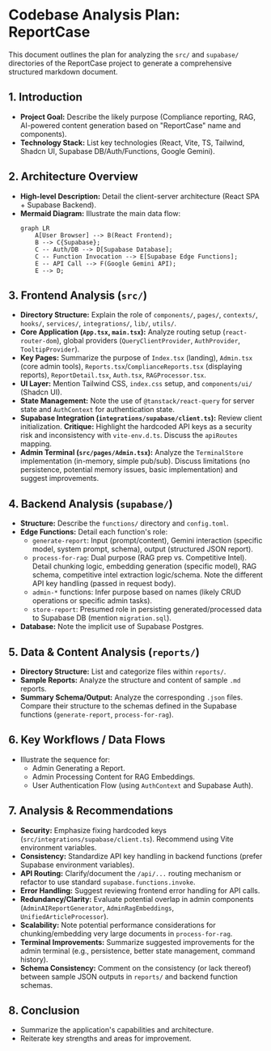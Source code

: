 # Codebase Analysis Plan: ReportCase

This document outlines the plan for analyzing the `src/` and `supabase/` directories of the ReportCase project to generate a comprehensive structured markdown document.

## 1. Introduction

*   **Project Goal:** Describe the likely purpose (Compliance reporting, RAG, AI-powered content generation based on "ReportCase" name and components).
*   **Technology Stack:** List key technologies (React, Vite, TS, Tailwind, Shadcn UI, Supabase DB/Auth/Functions, Google Gemini).

## 2. Architecture Overview

*   **High-level Description:** Detail the client-server architecture (React SPA + Supabase Backend).
*   **Mermaid Diagram:** Illustrate the main data flow:
    ```mermaid
    graph LR
        A[User Browser] --> B(React Frontend);
        B --> C{Supabase};
        C -- Auth/DB --> D[Supabase Database];
        C -- Function Invocation --> E[Supabase Edge Functions];
        E -- API Call --> F(Google Gemini API);
        E --> D;
    ```

## 3. Frontend Analysis (`src/`)

*   **Directory Structure:** Explain the role of `components/`, `pages/`, `contexts/`, `hooks/`, `services/`, `integrations/`, `lib/`, `utils/`.
*   **Core Application (`App.tsx`, `main.tsx`):** Analyze routing setup (`react-router-dom`), global providers (`QueryClientProvider`, `AuthProvider`, `TooltipProvider`).
*   **Key Pages:** Summarize the purpose of `Index.tsx` (landing), `Admin.tsx` (core admin tools), `Reports.tsx`/`ComplianceReports.tsx` (displaying reports), `ReportDetail.tsx`, `Auth.tsx`, `RAGProcessor.tsx`.
*   **UI Layer:** Mention Tailwind CSS, `index.css` setup, and `components/ui/` (Shadcn UI).
*   **State Management:** Note the use of `@tanstack/react-query` for server state and `AuthContext` for authentication state.
*   **Supabase Integration (`integrations/supabase/client.ts`):** Review client initialization. **Critique:** Highlight the hardcoded API keys as a security risk and inconsistency with `vite-env.d.ts`. Discuss the `apiRoutes` mapping.
*   **Admin Terminal (`src/pages/Admin.tsx`):** Analyze the `TerminalStore` implementation (in-memory, simple pub/sub). Discuss limitations (no persistence, potential memory issues, basic implementation) and suggest improvements.

## 4. Backend Analysis (`supabase/`)

*   **Structure:** Describe the `functions/` directory and `config.toml`.
*   **Edge Functions:** Detail each function's role:
    *   `generate-report`: Input (prompt/content), Gemini interaction (specific model, system prompt, schema), output (structured JSON report).
    *   `process-for-rag`: Dual purpose (RAG prep vs. Competitive Intel). Detail chunking logic, embedding generation (specific model), RAG schema, competitive intel extraction logic/schema. Note the different API key handling (passed in request body).
    *   `admin-*` functions: Infer purpose based on names (likely CRUD operations or specific admin tasks).
    *   `store-report`: Presumed role in persisting generated/processed data to Supabase DB (mention `migration.sql`).
*   **Database:** Note the implicit use of Supabase Postgres.

## 5. Data & Content Analysis (`reports/`)

*   **Directory Structure:** List and categorize files within `reports/`.
*   **Sample Reports:** Analyze the structure and content of sample `.md` reports.
*   **Summary Schema/Output:** Analyze the corresponding `.json` files. Compare their structure to the schemas defined in the Supabase functions (`generate-report`, `process-for-rag`).

## 6. Key Workflows / Data Flows

*   Illustrate the sequence for:
    *   Admin Generating a Report.
    *   Admin Processing Content for RAG Embeddings.
    *   User Authentication Flow (using `AuthContext` and Supabase Auth).

## 7. Analysis & Recommendations

*   **Security:** Emphasize fixing hardcoded keys (`src/integrations/supabase/client.ts`). Recommend using Vite environment variables.
*   **Consistency:** Standardize API key handling in backend functions (prefer Supabase environment variables).
*   **API Routing:** Clarify/document the `/api/...` routing mechanism or refactor to use standard `supabase.functions.invoke`.
*   **Error Handling:** Suggest reviewing frontend error handling for API calls.
*   **Redundancy/Clarity:** Evaluate potential overlap in admin components (`AdminAIReportGenerator`, `AdminRagEmbeddings`, `UnifiedArticleProcessor`).
*   **Scalability:** Note potential performance considerations for chunking/embedding very large documents in `process-for-rag`.
*   **Terminal Improvements:** Summarize suggested improvements for the admin terminal (e.g., persistence, better state management, command history).
*   **Schema Consistency:** Comment on the consistency (or lack thereof) between sample JSON outputs in `reports/` and backend function schemas.

## 8. Conclusion

*   Summarize the application's capabilities and architecture.
*   Reiterate key strengths and areas for improvement.
